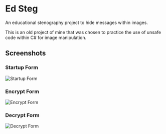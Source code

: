 # Ed Steg
An educational stenography project to hide messages within images.

This is an old project of mine that was chosen to practice the use of unsafe code within C# for image manipulation.

## Screenshots

### Startup Form
![Startup Form](https://i.postimg.cc/Dyx41C8X/Screenshot_1.png)

### Encrypt Form
![Encrypt Form](https://i.postimg.cc/tCdQcfhs/Screenshot_2.png)

### Decrypt Form
![Decrypt Form](https://i.postimg.cc/z3YLGMBL/Screenshot_3.png)
